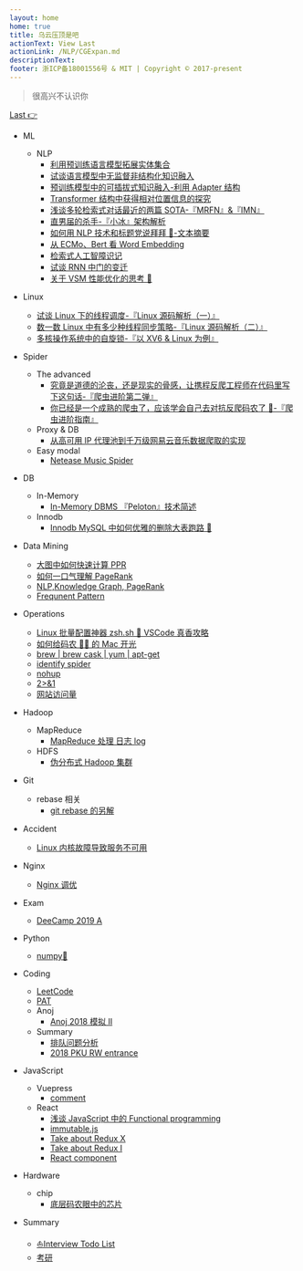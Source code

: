 ```yaml
---
layout: home
home: true
title: 乌云压顶是吧
actionText: View Last
actionLink: /NLP/CGExpan.md
descriptionText:
footer: 浙ICP备18001556号 & MIT | Copyright © 2017-present
---
```


> 很高兴不认识你

[Last 👉](/NLP/REALM.md)

- ML
  - NLP
    - [利用预训练语言模型拓展实体集合](/NLP/CGExpan.md)
    - [试谈语言模型中无监督非结构化知识融入](/NLP/REALM.md)
    - [预训练模型中的可插拔式知识融入-利用 Adapter 结构](/NLP/kadapter.md)
    - [Transformer 结构中获得相对位置信息的探究](/NLP/relativepositionembed.md)
    - [浅谈多轮检索式对话最近的两篇 SOTA-『MRFN』&『IMN』](/NLP/mrfn.md)
    - [直男届的杀手-『小冰』架构解析](/NLP/xiaoice.md)
    - [如何用 NLP 技术和标题党说拜拜 👋-文本摘要](/NLP/summarization.md)
    - [从 ECMo、Bert 看 Word Embedding](/NLP/ecmo.md)
    - [检索式人工智障识记](/NLP/chatbot.md)
    - [试谈 RNN 中门的变迁](/NLP/rnn.md)
    - [关于 VSM 性能优化的思考 🤔](/NLP/vsm.md)
- Linux
  - [试谈 Linux 下的线程调度-『Linux 源码解析（一）』](/Linux/schedule.md)
  - [数一数 Linux 中有多少种线程同步策略-『Linux 源码解析（二）』](/Linux/synch.md)
  - [多核操作系统中的自旋锁-『以 XV6 & Linux 为例』](/Linux/spinlock.md)
- Spider
  - The advanced
    - [究竟是道德的沦丧，还是现实的骨感，让携程反爬工程师在代码里写下这句话-『爬虫进阶第二弹』](/Spider/jsdecoder.md)
    - [你已经是一个成熟的爬虫了，应该学会自己去对抗反爬码农了 🙊-『爬虫进阶指南』](/Spider/spiderskill.md)
  - Proxy & DB
    - [从高可用 IP 代理池到千万级网易云音乐数据爬取的实现](/Spider/neteasedb.md)
  - Easy modal
    - [Netease Music Spider](/Spider/netease.md)
- DB
  - In-Memory
    - [In-Memory DBMS 『Peloton』技术简述](/DB/peloton.md)
  - Innodb
    - [Innodb MySQL 中如何优雅的删除大表跑路 🏃](/DB/truncate.md)
- Data Mining
  - [大图中如何快速计算 PPR](/DataMining/ppr.md)
  - [如何一口气理解 PageRank](/DataMining/pageranks.md)
  - [NLP,Knowledge Graph, PageRank](/DataMining/pagerank.md)
  - [Frequnent Pattern](/DataMining/frequent.md)
- Operations
  - [Linux 批量配置神器 zsh.sh 👻 VSCode 真香攻略](/Operations/zshsh.md)
  - [如何给码农 👨‍💻‍ 的 Mac 开光](/Operations/terminal.md)
  - [brew | brew cask | yum | apt-get](/Operations/brew.md)
  - [identify spider](/Operations/spider.md)
  - [nohup](/Operations/nohup.md)
  - [2>&1](/Operations/redirect.md)
  - [网站访问量](/Operations/pv.md)
- Hadoop
  - MapReduce
    - [MapReduce 处理 日志 log](/Operations/mapreduce.md)
  - HDFS
    - [伪分布式 Hadoop 集群](/Operations/pseudo.md)
- Git
  - rebase 相关
    - [git rebase 的另解](/Operations/gitSkill.md)
- Accident
  - [Linux 内核故障导致服务不可用](/Operations/accident.md)
- Nginx
  - [Nginx 调优](/Operations/nginx.md)
- Exam
  - [DeeCamp 2019 A](/other/deecamp.md)
- Python
  - [numpy📒](/other/numpy.md)
- Coding

  - [LeetCode](/Coding/LeetCode.md)
  - [PAT](/Coding/catalog.md)
  - Anoj
    - [Anoj 2018 模拟 II](/Coding/anoj2018II.md)
  - Summary
    - [排队问题分析](/Coding/sort.md)
    - [2018 PKU RW entrance](/Coding/entrance.md)

- JavaScript
  - Vuepress
    - [comment](/javaScript/comment.md)
  - React
    - [浅谈 JavaScript 中的 Functional programming](/javaScript/functional.md)
    - [immutable.js](/javaScript/immutable.md)
    - [Take about Redux X](/javaScript/reduxs.md)
    - [Take about Redux I](/javaScript/redux.md)
    - [React component](/javaScript/component.md)
- Hardware
  - chip
    - [底层码农眼中的芯片](/other/chip.md)
- Summary
  - [⛵️Interview Todo List](/NLP/interview202004.md)
  - [考研](/other/cs.md)
